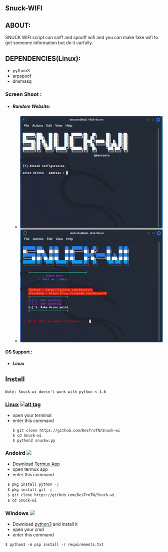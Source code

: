 ## Snuck-WIFI

## ABOUT:
SNUCK WIFI script can sniff and spooff wifi and you can make fake wifi to get someone information but do it carfully.

## DEPENDENCIES(Linux):
* python3
* arpspoof
* dnsmasq
### Screen Shoot :
   * ##### Random Website:
      * <img src="https://github.com/DesTroTN/Snuck-Wi/blob/main/img/snif.png?raw=true?raw=true" alt="xss" border="0"></a>
      * <img src="https://github.com/DesTroTN/Snuck-wi/blob/main/img/sw.png?raw=true">

#### OS Support :
- <h5> Linux</h5>

## Install
`Note: Snuck-wi doesn't work with python < 3.6`
### [Linux](https://wikipedia.org/wiki/Linux) [![alt tag](http://icons.iconarchive.com/icons/dakirby309/simply-styled/32/OS-Linux-icon.png)](https://fr.wikipedia.org/wiki/Linux)
* open your terminal 
* enter this command 
   ````
   $ git clone https://github.com/DesTroTN/Snuck-wi 
   $ cd Snuck-wi
   $ python3 snuckw.py
   ````
### Andoird <img src="https://img.icons8.com/clouds/100/000000/android-os.png">
* Download <a href='https://play.google.com/store/apps/details?id=com.termux&hl=en'>Termux App</a>
* open termux app
* enter this command
````bash
 $ pkg install python -y 
 $ pkg install git -y 
 $ git clone https://github.com/DesTroTN/Snuck-wi
 $ cd Snuck-wi 
````
### Windows <img src="https://img.icons8.com/color/48/000000/windows-10.png">
* Download <a href='https://www.python.org/downloads/windows/'>python3</a> and install it
* open your cmd
* enter this command 
````
$ python3 -m pip install -r requirements.txt
